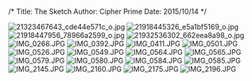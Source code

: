 /*
Title: The Sketch
Author: Cipher Prime
Date: 2015/10/14
*/


![21323467643_cde44e571c_o.jpg](/content/images/sketch/21323467643_cde44e571c_o.jpg)
![21918445326_e5a1bf5169_o.jpg](/content/images/sketch/21918445326_e5a1bf5169_o.jpg)
![21918447956_78966a2599_o.jpg](/content/images/sketch/21918447956_78966a2599_o.jpg)
![21932536302_662eea8a98_o.jpg](/content/images/sketch/21932536302_662eea8a98_o.jpg)
![IMG_0266.JPG](/content/images/sketch/IMG_0266.JPG)
![IMG_0392.JPG](/content/images/sketch/IMG_0392.JPG)
![IMG_0411.JPG](/content/images/sketch/IMG_0411.JPG)
![IMG_0501.JPG](/content/images/sketch/IMG_0501.JPG)
![IMG_0526.JPG](/content/images/sketch/IMG_0526.JPG)
![IMG_0549.JPG](/content/images/sketch/IMG_0549.JPG)
![IMG_0564.JPG](/content/images/sketch/IMG_0564.JPG)
![IMG_0565.JPG](/content/images/sketch/IMG_0565.JPG)
![IMG_0579.JPG](/content/images/sketch/IMG_0579.JPG)
![IMG_0580.JPG](/content/images/sketch/IMG_0580.JPG)
![IMG_0584.JPG](/content/images/sketch/IMG_0584.JPG)
![IMG_0585.JPG](/content/images/sketch/IMG_0585.JPG)
![IMG_2145.JPG](/content/images/sketch/IMG_2145.JPG)
![IMG_2160.JPG](/content/images/sketch/IMG_2160.JPG)
![IMG_2175.JPG](/content/images/sketch/IMG_2175.JPG)
![IMG_2196.JPG](/content/images/sketch/IMG_2196.JPG)